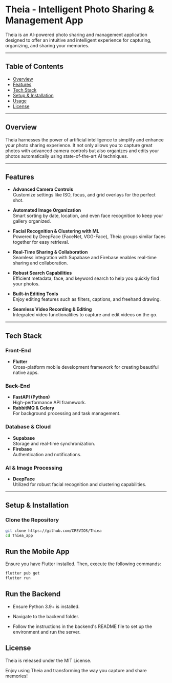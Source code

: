 # Theia - Intelligent Photo Sharing & Management App

Theia is an AI-powered photo sharing and management application designed to offer an intuitive and intelligent experience for capturing, organizing, and sharing your memories.

---

## Table of Contents

- [Overview](#overview)
- [Features](#features)
- [Tech Stack](#tech-stack)
- [Setup & Installation](#setup--installation)
- [Usage](#usage)
- [License](#license)

---

## Overview

Theia harnesses the power of artificial intelligence to simplify and enhance your photo sharing experience. It not only allows you to capture great photos with advanced camera controls but also organizes and edits your photos automatically using state-of-the-art AI techniques.

---

## Features

- **Advanced Camera Controls**  
  Customize settings like ISO, focus, and grid overlays for the perfect shot.
  
- **Automated Image Organization**  
  Smart sorting by date, location, and even face recognition to keep your gallery organized.
  
- **Facial Recognition & Clustering with ML**  
  Powered by DeepFace (FaceNet, VGG-Face), Theia groups similar faces together for easy retrieval.
  
- **Real-Time Sharing & Collaboration**  
  Seamless integration with Supabase and Firebase enables real-time sharing and collaboration.
  
- **Robust Search Capabilities**  
  Efficient metadata, face, and keyword search to help you quickly find your photos.
  
- **Built-in Editing Tools**  
  Enjoy editing features such as filters, captions, and freehand drawing.
  
- **Seamless Video Recording & Editing**  
  Integrated video functionalities to capture and edit videos on the go.

---

## Tech Stack

### Front-End
- **Flutter**  
  Cross-platform mobile development framework for creating beautiful native apps.

### Back-End
- **FastAPI (Python)**  
  High-performance API framework.
- **RabbitMQ & Celery**  
  For background processing and task management.

### Database & Cloud
- **Supabase**  
  Storage and real-time synchronization.
- **Firebase**  
  Authentication and notifications.

### AI & Image Processing
- **DeepFace**  
  Utilized for robust facial recognition and clustering capabilities.

---

## Setup & Installation

### Clone the Repository

```bash
git clone https://github.com/CREVIOS/Thiea
cd Thiea_app
```
## Run the Mobile App

Ensure you have Flutter installed. Then, execute the following commands:

```bash
flutter pub get
flutter run
```

## Run the Backend

* Ensure Python 3.9+ is installed.

* Navigate to the backend folder.

* Follow the instructions in the backend's README file to set up the environment and run the server.


## License

Theia is released under the MIT License.

Enjoy using Theia and transforming the way you capture and share memories!

